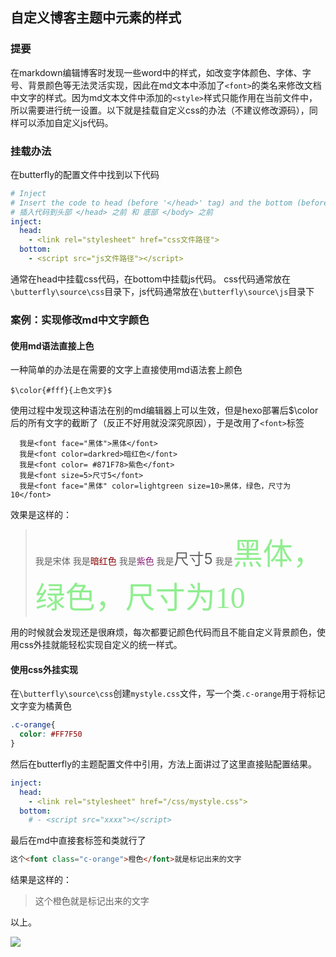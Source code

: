<!--
title:Butterfly外挂css和js
date: 2023-08-21 17:26:42
tags: -教程 -Hexo -butterfly
categories: - 搭建博客
-->
## 自定义博客主题中元素的样式
### 提要
在markdown编辑博客时发现一些word中的样式，如改变字体颜色、字体、字号、背景颜色等无法灵活实现，因此在md文本中添加了`<font>`的类名来修改文档中文字的样式。因为md文本文件中添加的`<style>`样式只能作用在当前文件中，所以需要进行统一设置。以下就是挂载自定义css的办法（不建议修改源码），同样可以添加自定义js代码。

### 挂载办法
在butterfly的配置文件中找到以下代码
```YAML
# Inject
# Insert the code to head (before '</head>' tag) and the bottom (before '</body>' tag)
# 插入代码到头部 </head> 之前 和 底部 </body> 之前
inject:
  head:
    - <link rel="stylesheet" href="css文件路径"> 
  bottom:
    - <script src="js文件路径"></script>
```
通常在head中挂载css代码，在bottom中挂载js代码。
css代码通常放在`\butterfly\source\css`目录下，js代码通常放在`\butterfly\source\js`目录下

### 案例：实现修改md中文字颜色
#### 使用md语法直接上色
一种简单的办法是在需要的文字上直接使用md语法套上颜色
```
$\color{#fff}{上色文字}$
```
使用过程中发现这种语法在别的md编辑器上可以生效，但是hexo部署后\$\color后的所有文字的截断了（反正不好用就没深究原因），于是改用了```<font>```标签
```
  我是<font face="黑体">黑体</font>
  我是<font color=darkred>暗红色</font>
  我是<font color= #871F78>紫色</font>
  我是<font size=5>尺寸5</font>
  我是<font face="黑体" color=lightgreen size=10>黑体，绿色，尺寸为10</font>
```
效果是这样的：
>我是<font face="宋体">宋体</font>
>我是<font color=darkred>暗红色</font>
>我是<font color= #871F78>紫色</font>
>我是<font size=5>尺寸5</font>
>我是<font face="黑体" color=lightgreen size=10>黑体，绿色，尺寸为10</font>

用的时候就会发现还是很麻烦，每次都要记颜色代码而且不能自定义背景颜色，使用css外挂就能轻松实现自定义的统一样式。

#### 使用css外挂实现
在`\butterfly\source\css`创建`mystyle.css`文件，写一个类`.c-orange`用于将标记文字变为橘黄色
```css
.c-orange{
  color: #FF7F50
}
```
然后在butterfly的主题配置文件中引用，方法上面讲过了这里直接贴配置结果。
```YAML
inject:
  head:
    - <link rel="stylesheet" href="/css/mystyle.css"> 
  bottom:
    # - <script src="xxxx"></script>
```
最后在md中直接套标签和类就行了
```markdown
这个<font class="c-orange">橙色</font>就是标记出来的文字
```
结果是这样的：
>这个<font class="c-orange">橙色</font>就是标记出来的文字

以上。


![](https://picx.zhimg.com/80/v2-a531ac583d5ff36571063131ddb70453_720w.webp?source=1940ef5c)